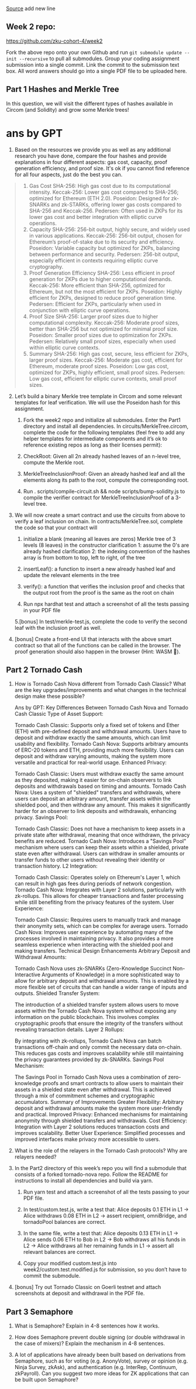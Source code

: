 [Source](https://zku.gnomio.com/mod/assign/view.php?id=119)
add new line

## Week 2 repo: 
https://github.com/zku-cohort-4/week2

Fork the above repo onto your own Github and run `git submodule update --init --recursive` to pull all submodules. Group your coding assignment submission into a single commit. Link the commit to the submission text box. All word answers should go into a single PDF file to be uploaded here.


## Part 1 Hashes and Merkle Tree

In this question, we will visit the different types of hashes available in Circom (and Solidity) and grow some Merkle trees!

# ans by GPT

1. Based on the resources we provide you as well as any additional research you have done, compare the four hashes and provide explanations in four different aspects: gas cost, capacity, proof generation efficiency, and proof size. It's ok if you cannot find reference for all four aspects, just do the best you can.


> 1. Gas Cost
SHA-256: High gas cost due to its computational intensity.
Keccak-256: Lower gas cost compared to SHA-256; optimized for Ethereum (ETH 2.0).
Poseidon: Designed for zk-SNARKs and zk-STARKs, offering lower gas costs compared to SHA-256 and Keccak-256.
Pedersen: Often used in ZKPs for its lower gas cost and better integration with elliptic curve operations.
> 2. Capacity
SHA-256: 256-bit output, highly secure, and widely used in various applications.
Keccak-256: 256-bit output, chosen for Ethereum’s proof-of-stake due to its security and efficiency.
Poseidon: Variable capacity but optimized for ZKPs, balancing between performance and security.
Pedersen: 256-bit output, especially efficient in contexts requiring elliptic curve cryptography.
> 3. Proof Generation Efficiency
SHA-256: Less efficient in proof generation for ZKPs due to higher computational demands.
Keccak-256: More efficient than SHA-256, optimized for Ethereum, but not the most efficient for ZKPs.
Poseidon: Highly efficient for ZKPs, designed to reduce proof generation time.
Pedersen: Efficient for ZKPs, particularly when used in conjunction with elliptic curve operations.
> 4. Proof Size
SHA-256: Larger proof sizes due to higher computational complexity.
Keccak-256: Moderate proof sizes, better than SHA-256 but not optimized for minimal proof size.
Poseidon: Smaller proof sizes due to optimization for ZKPs.
Pedersen: Relatively small proof sizes, especially when used within elliptic curve contexts.
> 5. Summary
SHA-256: High gas cost, secure, less efficient for ZKPs, larger proof sizes.
Keccak-256: Moderate gas cost, efficient for Ethereum, moderate proof sizes.
Poseidon: Low gas cost, optimized for ZKPs, highly efficient, small proof sizes.
Pedersen: Low gas cost, efficient for elliptic curve contexts, small proof sizes.

2. Let’s build a binary Merkle tree template in Circom and some relevant templates for leaf verification. We will use the Poseidon hash for this assignment.

    1. Fork the week2 repo and initialize all submodules. Enter the Part1 directory and install all dependencies. In circuits/MerkleTree.circom, complete the code for the following templates (feel free to add any helper templates for intermediate components and it’s ok to reference existing repos as long as their licenses permit):

    2. CheckRoot: Given all 2n already hashed leaves of an n-level tree, compute the Merkle root.

    3. MerkleTreeInclusionProof: Given an already hashed leaf and all the elements along its path to the root, compute the corresponding root.

    4. Run . scripts/compile-circuit.sh && node scripts/bump-solidity.js to compile the verifier contract for MerkleTreeInclusionProof of a 3-level tree.

3. We will now create a smart contract and use the circuits from above to verify a leaf inclusion on chain. In contracts/MerkleTree.sol, complete the code so that your contract will

    1. initialize a blank (meaning all leaves are zeros) Merkle tree of 3 levels (8 leaves) in the constructor
clarification 1: assume the 0's are already hashed
clarification 2: the indexing convention of the hashes array is from bottom to top, left to right, of the tree

    2. insertLeaf(): a function to insert a new already hashed leaf and update the relevant elements in the tree

    3. verify(): a function that verifies the inclusion proof and checks that the output root from the proof is the same as the root on chain

    4. Run npx hardhat test and attach a screenshot of all the tests passing in your PDF file

    5.[bonus] In test/merkle-test.js, complete the code to verify the second leaf with the inclusion proof as well.

4. [bonus] Create a front-end UI that interacts with the above smart contract so that all of the functions can be called in the browser. The proof generation should also happen in the browser (Hint: WASM 👀).


## Part 2 Tornado Cash

1. How is Tornado Cash Nova different from Tornado Cash Classic? What are the key upgrades/improvements and what changes in the technical design make these possible?

   Ans by GPT:
   Key Differences Between Tornado Cash Nova and Tornado Cash Classic
    Type of Asset Support:
    
    Tornado Cash Classic: Supports only a fixed set of tokens and Ether (ETH) with pre-defined deposit and withdrawal amounts. Users have to deposit and withdraw exactly the same amounts, which can limit usability and flexibility.
    Tornado Cash Nova: Supports arbitrary amounts of ERC-20 tokens and ETH, providing much more flexibility. Users can deposit and withdraw varying amounts, making the system more versatile and practical for real-world usage.
    Enhanced Privacy:
    
    Tornado Cash Classic: Users must withdraw exactly the same amount as they deposited, making it easier for on-chain observers to link deposits and withdrawals based on timing and amounts.
    Tornado Cash Nova: Uses a system of "shielded" transfers and withdrawals, where users can deposit an arbitrary amount, transfer assets within the shielded pool, and then withdraw any amount. This makes it significantly harder for an observer to link deposits and withdrawals, enhancing privacy.
    Savings Pool:
    
    Tornado Cash Classic: Does not have a mechanism to keep assets in a private state after withdrawal, meaning that once withdrawn, the privacy benefits are reduced.
    Tornado Cash Nova: Introduces a "Savings Pool" mechanism where users can keep their assets within a shielded, private state even after withdrawal. Users can withdraw in smaller amounts or transfer funds to other users without revealing their identity or transaction history.
    L2 Integration:
    
    Tornado Cash Classic: Operates solely on Ethereum's Layer 1, which can result in high gas fees during periods of network congestion.
    Tornado Cash Nova: Integrates with Layer 2 solutions, particularly with zk-rollups. This allows for cheaper transactions and faster processing while still benefiting from the privacy features of the system.
    User Experience:
    
    Tornado Cash Classic: Requires users to manually track and manage their anonymity sets, which can be complex for average users.
    Tornado Cash Nova: Improves user experience by automating many of the processes involved in maintaining privacy. It also provides a more seamless experience when interacting with the shielded pool and making transfers.
    Technical Design Enhancements
    Arbitrary Deposit and Withdrawal Amounts:
    
    Tornado Cash Nova uses zk-SNARKs (Zero-Knowledge Succinct Non-Interactive Arguments of Knowledge) in a more sophisticated way to allow for arbitrary deposit and withdrawal amounts. This is enabled by a more flexible set of circuits that can handle a wider range of inputs and outputs.
    Shielded Transfer System:
    
    The introduction of a shielded transfer system allows users to move assets within the Tornado Cash Nova system without exposing any information on the public blockchain. This involves complex cryptographic proofs that ensure the integrity of the transfers without revealing transaction details.
    Layer 2 Rollups:
    
    By integrating with zk-rollups, Tornado Cash Nova can batch transactions off-chain and only commit the necessary data on-chain. This reduces gas costs and improves scalability while still maintaining the privacy guarantees provided by zk-SNARKs.
    Savings Pool Mechanism:
    
    The Savings Pool in Tornado Cash Nova uses a combination of zero-knowledge proofs and smart contracts to allow users to maintain their assets in a shielded state even after withdrawal. This is achieved through a mix of commitment schemes and cryptographic accumulators.
    Summary of Improvements
    Greater Flexibility: Arbitrary deposit and withdrawal amounts make the system more user-friendly and practical.
    Improved Privacy: Enhanced mechanisms for maintaining anonymity through shielded transfers and withdrawals.
    Cost Efficiency: Integration with Layer 2 solutions reduces transaction costs and improves scalability.
    Better User Experience: Simplified processes and improved interfaces make privacy more accessible to users.


3. What is the role of the relayers in the Tornado Cash protocols? Why are relayers needed?

4. In the Part2 directory of this week’s repo you will find a submodule that consists of a forked tornado-nova repo. Follow the README for instructions to install all dependencies and build via yarn.

    1. Run yarn test and attach a screenshot of all the tests passing to your PDF file. 

    2. In test/custom.test.js, write a test that: Alice deposits 0.1 ETH in L1 -> Alice withdraws 0.08 ETH in L2 -> assert recipient, omniBridge, and tornadoPool balances are correct.

    3. In the same file, write a test that: Alice deposits 0.13 ETH in L1 -> Alice sends 0.06 ETH to Bob in L2 -> Bob withdraws all his funds in L2 -> Alice withdraws all her remaining funds in L1 -> assert all relevant balances are correct.

    4. Copy your modified custom.test.js into week2/custom.test.modified.js for submission, so you don’t have to commit the submodule.

5. [bonus] Try out Tornado Classic on Goerli testnet and attach screenshots at deposit and withdrawal in the PDF file.

## Part 3 Semaphore

1. What is Semaphore? Explain in 4-8 sentences how it works.

2. How does Semaphore prevent double signing (or double withdrawal in the case of mixers)? Explain the mechanism in 4-8 sentences.

3. A lot of applications have already been built based on derivations from Semaphore, such as for voting (e.g. AnonyVote), survey or opinion (e.g. Ninja Survey, zkAsk), and authentication (e.g. InterRep, Continuum, zkPayroll). Can you suggest two more ideas for ZK applications that can be built upon Semaphore?
